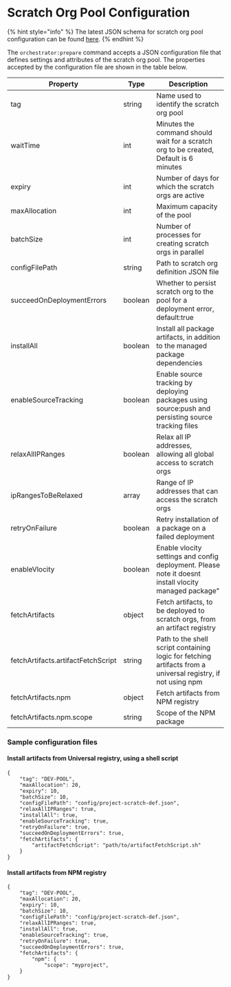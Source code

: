 # Scratch Org Pool Configuration

{% hint style="info" %}
The latest JSON schema for scratch org pool configuration can be found [here](https://github.com/Accenture/sfpowerscripts/blob/develop/packages/sfpowerscripts-cli/resources/schemas/pooldefinition.schema.json).
{% endhint %}

The `orchestrator:prepare` command accepts a JSON configuration file that defines settings and attributes of the scratch org pool. The properties accepted by the configuration file are shown in the table below.

| Property                           | Type    | Description                                                                                                  |
| ---------------------------------- | ------- | ------------------------------------------------------------------------------------------------------------ |
| tag                                | string  | Name used to identify the scratch org pool                                                                   |
| waitTime                           | int     | Minutes the command should wait for a scratch org to be created, Default is 6 minutes                        |
| expiry                             | int     | Number of days for which the scratch orgs are active                                                         |
| maxAllocation                      | int     | Maximum capacity of the pool                                                                                 |
| batchSize                          | int     | Number of processes for creating scratch orgs in parallel                                                    |
| configFilePath                     | string  | Path to scratch org definition JSON file                                                                     |
| succeedOnDeploymentErrors          | boolean | Whether to persist scratch org to the pool for a deployment error, default:true                              |
| installAll                         | boolean | Install all package artifacts, in addition to the managed package dependencies                               |
| enableSourceTracking               | boolean | Enable source tracking by deploying packages using source:push and persisting source tracking files          |
| relaxAllIPRanges                   | boolean | Relax all IP addresses, allowing all global access to scratch orgs                                           |
| ipRangesToBeRelaxed                | array   | Range of IP addresses that can access the scratch orgs                                                       |
| retryOnFailure                     | boolean | Retry installation of a package on a failed deployment                                                       |
| enableVlocity                      | boolean | Enable vlocity settings and config deployment. Please note it doesnt install vlocity managed package"        |
| fetchArtifacts                     | object  | Fetch artifacts, to be deployed to scratch orgs, from an artifact registry                                   |
| fetchArtifacts.artifactFetchScript | string  | Path to the shell script containing logic for fetching artifacts from a universal registry, if not using npm |
| fetchArtifacts.npm                 | object  | Fetch artifacts from NPM registry                                                                            |
| fetchArtifacts.npm.scope           | string  | Scope of the NPM package                                                                                     |

### Sample configuration files

#### Install artifacts from Universal registry, using a shell script

```
{
    "tag": "DEV-POOL",
    "maxAllocation": 20,
    "expiry": 10,
    "batchSize": 10,
    "configFilePath": "config/project-scratch-def.json",
    "relaxAllIPRanges": true,
    "installAll": true,
    "enableSourceTracking": true,
    "retryOnFailure": true,
    "succeedOnDeploymentErrors": true,
    "fetchArtifacts": {
        "artifactFetchScript": "path/to/artifactFetchScript.sh"
    }
}
```

#### Install artifacts from NPM registry

```
{
    "tag": "DEV-POOL",
    "maxAllocation": 20,
    "expiry": 10,
    "batchSize": 10,
    "configFilePath": "config/project-scratch-def.json",
    "relaxAllIPRanges": true,
    "installAll": true,
    "enableSourceTracking": true,
    "retryOnFailure": true,
    "succeedOnDeploymentErrors": true,
    "fetchArtifacts": {
        "npm": {
            "scope": "myproject",
    }
}
```

